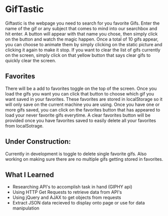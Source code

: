 # GifTastic #
Giftastic is the webpage you need to search for you favorite Gifs.
Enter the name of the gif or any subject that comes to mind into our searchbox and hit enter.
A button will appear with that name you chose, then simply click on the button and watch the magic happen.
Once a total of 10 gifs appear, you can choose to animate them by simply clicking on the static picture and clicking it again to make it stop.
If you want to clear the list of gifs currently on the screen, simply click on that yellow button that says clear gifs to quickly clear the screen.

## Favorites ##
There will be a add to favorites toggle on the top of the screen.
Once you load the gifs you want you can click that button to choose which gif you want saved in your favorites.
These favorites are stored in localStorage so it will only save on the current machine you are using.
Once you have one or more gifs saved, you can click on the favorites button that has appeared to load your never favorite gifs everytime.
A clear favorites button will be provided once you have favorites saved to easily delete all your favorites from localSotrage.

## Under Construction: ##
Currently in development is toggle to delete single favorite gifs.
Also working on making sure there are no multiple gifs getting stored in favorites.

## What I Learned ##
* Researching API's to accomplish task in hand (GIPHY api)
* Using HTTP Get Requests to retrieve data from API's
* Using jQuery and AJAX to get objects from requests
* Extract JSON data recieved to display onto page or use for data manipulation
